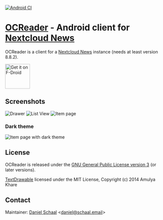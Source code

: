 [![Android CI](https://github.com/schaal/ocreader/workflows/Android%20CI/badge.svg)](https://github.com/schaal/ocreader/actions?query=workflow%3A%22Android+CI%22)

# [OCReader][1] - Android client for [Nextcloud News][0]

OCReader is a client for a [Nextcloud News][0] instance (needs at least version 8.8.2).

[<img src="https://f-droid.org/badge/get-it-on.png"
      alt="Get it on F-Droid"
      height="80">](https://f-droid.org/app/email.schaal.ocreader)

## Screenshots

![Drawer](metadata/en-US/images/phoneScreenshots/drawer.png)
![List View](metadata/en-US/images/phoneScreenshots/list.png)
![Item page](metadata/en-US/images/phoneScreenshots/itempager.png)

### Dark theme

![Item page with dark theme](metadata/en-US/images/phoneScreenshots/itempager-dark.png)

## License
OCReader is released under the [GNU General Public License version 3](https://www.gnu.org/licenses/gpl-3.0) (or later versions).

[TextDrawable](https://github.com/amulyakhare/TextDrawable) licensed under the MIT License, Copyright (c) 2014 Amulya Khare

## Contact
Maintainer: [Daniel Schaal](https://github.com/schaal) <<daniel@schaal.email>>

[0]: https://github.com/nextcloud/news
[1]: https://github.com/schaal/ocreader
